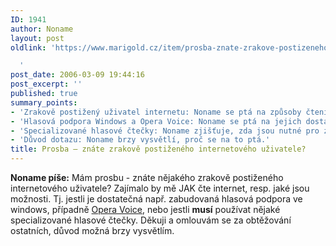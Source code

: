 ```yaml
---
ID: 1941
author: Noname
layout: post
oldlink: 'https://www.marigold.cz/item/prosba-znate-zrakove-postizeneho-internetoveho-uzivatele

  '
post_date: 2006-03-09 19:44:16
post_excerpt: ''
published: true
summary_points:
- 'Zrakově postižený uživatel internetu: Noname se ptá na způsoby čtení webu.'
- 'Hlasová podpora Windows a Opera Voice: Noname se ptá na jejich dostatečnost.'
- 'Specializované hlasové čtečky: Noname zjišťuje, zda jsou nutné pro zrakově postižené.'
- 'Důvod dotazu: Noname brzy vysvětlí, proč se na to ptá.'
title: Prosba – znáte zrakově postiženého internetového uživatele?
---
```


<p><strong>Noname píše:</strong> Mám prosbu - znáte nějakého zrakově postiženého internetového uživatele? Zajímalo by mě JAK čte internet, resp. jaké jsou možnosti. Tj. jestli je dostatečná např. zabudovaná hlasová podpora ve windows, případně <a href="http://opera.com/voice/">Opera Voice</a>, nebo jestli <strong>musí</strong> používat nějaké specializované hlasové čtečky. Děkuji a omlouvám se za obtěžování ostatních, důvod možná brzy vysvětlím.</p>
